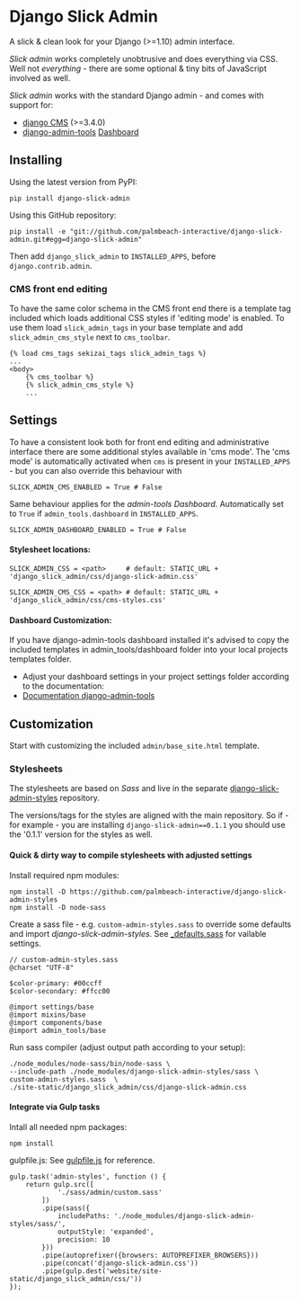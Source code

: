 Django Slick Admin
===================

A slick & clean look for your Django (>=1.10) admin interface.

*Slick admin* works completely unobtrusive and does everything via CSS.
Well not *everything* - there are some optional & tiny bits of JavaScript involved as well.

*Slick admin* works with the standard Django admin - and comes with support for:

 - [django CMS](https://www.django-cms.org/en/) (>=3.4.0)
 - [django-admin-tools](https://github.com/django-admin-tools/django-admin-tools) [Dashboard](http://django-admin-tools.readthedocs.io/en/latest/dashboard.html)


Installing
----------

Using the latest version from PyPI:

    pip install django-slick-admin

Using this GitHub repository:

    pip install -e "git://github.com/palmbeach-interactive/django-slick-admin.git#egg=django-slick-admin"


Then add `django_slick_admin` to `INSTALLED_APPS`, before `django.contrib.admin`.


### CMS front end editing

To have the same color schema in the CMS front end there is a template tag included which loads additional CSS styles
if 'editing mode' is enabled. To use them load `slick_admin_tags` in your base template and add `slick_admin_cms_style`
next to `cms_toolbar`.

    {% load cms_tags sekizai_tags slick_admin_tags %}
    ...
    <body>
        {% cms_toolbar %}
        {% slick_admin_cms_style %}
        ...


Settings
--------

To have a consistent look both for front end editing and administrative interface there are some additional
styles available in 'cms mode'.
The 'cms mode' is automatically activated when `cms` is present in your `INSTALLED_APPS` - but you can also
override this behaviour with

    SLICK_ADMIN_CMS_ENABLED = True # False

Same behaviour applies for the *admin-tools Dashboard*. Automatically set to `True` if `admin_tools.dashboard` in `INSTALLED_APPS`.

    SLICK_ADMIN_DASHBOARD_ENABLED = True # False


#### Stylesheet locations:

    SLICK_ADMIN_CSS = <path>     # default: STATIC_URL + 'django_slick_admin/css/django-slick-admin.css'

    SLICK_ADMIN_CMS_CSS = <path> # default: STATIC_URL + 'django_slick_admin/css/cms-styles.css'


#### Dashboard Customization:

If you have django-admin-tools dashboard installed it's advised to copy the included templates in admin_tools/dashboard folder into your local projects templates folder.

- Adjust your dashboard settings in your project settings folder according to the documentation:
- [Documentation django-admin-tools](https://django-admin-tools.readthedocs.io/en/latest/)

Customization
-------------

Start with customizing the included `admin/base_site.html` template.


### Stylesheets

The stylesheets are based on *Sass* and live in the separate [django-slick-admin-styles](https://github.com/palmbeach-interactive/django-slick-admin-styles)
repository.

The versions/tags for the styles are aligned with the main repository. So if - for example - you are installing `django-slick-admin==0.1.1`
you should use the '0.1.1' version for the styles as well.

#### Quick & dirty way to compile stylesheets with adjusted settings

Install required npm modules:

    npm install -D https://github.com/palmbeach-interactive/django-slick-admin-styles
    npm install -D node-sass


Create a sass file - e.g. `custom-admin-styles.sass` to override some defaults and import *django-slick-admin-styles*.
See [\_defaults.sass](https://github.com/palmbeach-interactive/django-slick-admin-styles/blob/master/sass/settings/_defaults.sass) for vailable settings.


    // custom-admin-styles.sass
    @charset "UTF-8"

    $color-primary: #00ccff
    $color-secondary: #ffcc00

    @import settings/base
    @import mixins/base
    @import components/base
    @import admin_tools/base


Run sass compiler (adjust output path according to your setup):

    ./node_modules/node-sass/bin/node-sass \
    --include-path ./node_modules/django-slick-admin-styles/sass \
    custom-admin-styles.sass  \
    ./site-static/django_slick_admin/css/django-slick-admin.css


#### Integrate via Gulp tasks

Intall all needed npm packages:

    npm install

gulpfile.js:
See [gulpfile.js](https://github.com/palmbeach-interactive/django-slick-admin/blob/master/gulpfile.js) for reference.

    gulp.task('admin-styles', function () {
        return gulp.src([
                './sass/admin/custom.sass'
            ])
            .pipe(sass({
                includePaths: './node_modules/django-slick-admin-styles/sass/',
                outputStyle: 'expanded',
                precision: 10
            }))
            .pipe(autoprefixer({browsers: AUTOPREFIXER_BROWSERS}))
            .pipe(concat('django-slick-admin.css'))
            .pipe(gulp.dest('website/site-static/django_slick_admin/css/'))
    });


